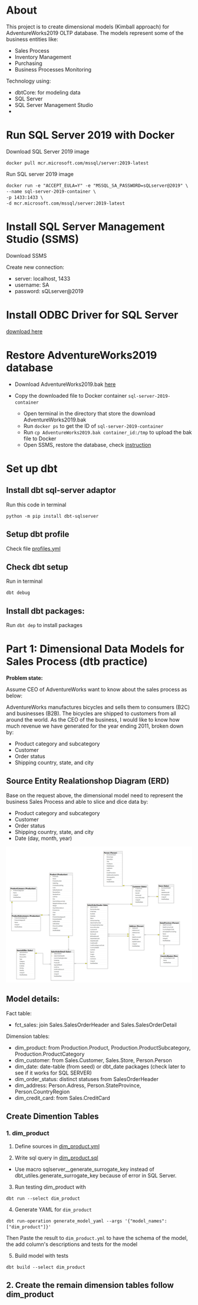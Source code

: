 # About
This project is to create dimensional models (Kimball approach) for AdventureWorks2019 OLTP database. The models represent some of the business entities like:
- Sales Process
- Inventory Management
- Purchasing
- Business Processes Monitoring 

Technology using:
- dbtCore: for modeling data
- SQL Server
- SQL Server Management Studio
- 



# Run SQL Server 2019 with Docker
Download SQL Server 2019 image
``` 
docker pull mcr.microsoft.com/mssql/server:2019-latest 
```

Run SQL server 2019 image
``` 
docker run -e "ACCEPT_EULA=Y" -e "MSSQL_SA_PASSWORD=sQLserver@2019" \
--name sql-server-2019-container \
-p 1433:1433 \
-d mcr.microsoft.com/mssql/server:2019-latest

```
# Install SQL Server Management Studio (SSMS)

Download SSMS

Create new connection:
- server: localhost, 1433
- username: SA
- password: sQLserver@2019

# Install ODBC Driver for SQL Server
[download here](https://learn.microsoft.com/en-us/sql/connect/odbc/download-odbc-driver-for-sql-server?view=sql-server-ver15)

# Restore AdventureWorks2019 database
- Download AdventureWorks2019.bak [here](https://learn.microsoft.com/en-us/sql/samples/adventureworks-install-configure?view=sql-server-ver16&tabs=ssms) 

- Copy the downloaded file to Docker container ```sql-server-2019-container```
    + Open terminal in the  directory that store the download AdventureWorks2019.bak
    + Run ```docker ps``` to get the ID of ```sql-server-2019-container```
    + Run ``` cp AdventureWorks2019.bak container_id:/tmp ``` to upload the bak file to Docker 
    + Open SSMS, restore the database, check [instruction](https://learn.microsoft.com/en-us/sql/relational-databases/backup-restore/quickstart-backup-restore-database?view=sql-server-ver16&tabs=ssms)

# Set up dbt

## Install dbt sql-server adaptor

Run this code in terminal

```
python -m pip install dbt-sqlserver 

```

## Setup dbt profile

Check file [profiles.yml](profiles.yml)

## Check dbt setup
 Run in terminal

 ``` 
 dbt debug
 ```

## Install dbt packages:
Run ``` dbt dep ``` to install packages


# Part 1: Dimensional Data Models for Sales Process (dtb practice)

**Problem state:**

Assume CEO of AdventureWorks want to know about the sales process as below:

AdventureWorks manufactures bicycles and sells them to consumers (B2C) and businesses (B2B). The bicycles are shipped to customers from all around the world. As the CEO of the business, I would like to know how much revenue we have generated for the year ending 2011, broken down by:

- Product category and subcategory
- Customer
- Order status
- Shipping country, state, and city

## Source Entity Realationshop Diagram (ERD)

Base on the request above, the dimensional model need to represent the business Sales Process and able to slice and dice data by:
- Product category and subcategory
- Customer
- Order status
- Shipping country, state, and city
- Date (day, month, year)


![alt text](erd/sales_process_erd.png)


## Model details:

Fact table:
- fct_sales: join Sales.SalesOrderHeader and Sales.SalesOrderDetail

Dimension tables:
- dim_product: from Production.Product, Production.ProductSubcategory, Production.ProductCategory
- dim_customer: from Sales.Customer, Sales.Store, Person.Person
- dim_date: date-table (from seed) or dbt_date packages (check later to see if it works for SQL SERVER)
- dim_order_status: distinct statuses from SalesOrderHeader
- dim_address: Person.Adress, Person.StateProvince, Person.CountryRegion
- dim_credit_card: from Sales.CreditCard

## Create Dimention Tables

### 1. dim_product

1. Define sources in [dim_product.yml](adventure_works_dbt\models\marts\dim_product.yml)

2. Write sql query in [dim_product.sql](adventure_works_dbt\models\marts\dim_product.sql)
- Use macro sqlserver__generate_surrogate_key instead of dbt_utiles.generate_surrogate_key because of error in SQL Server.

3. Run testing dim_product with

```
dbt run --select dim_product
```

4. Generate YAML for ```dim_product``` 

```
dbt run-operation generate_model_yaml --args '{"model_names": ["dim_product"]}'
```

Then Paste the result to ```dim_product.yml``` to have the schema of the model, the add column's descriptions and tests for the model

5. Build model with tests

```
dbt build --select dim_product
```

## 2. Create the remain dimension tables follow dim_product

